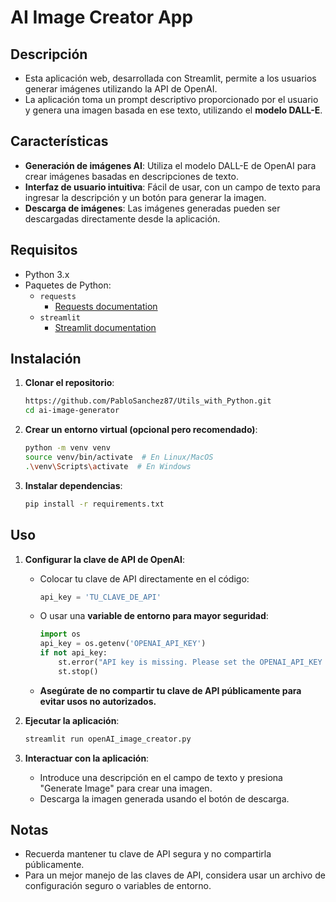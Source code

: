 
# AI Image Creator App

## Descripción
- Esta aplicación web, desarrollada con Streamlit, permite a los usuarios generar imágenes utilizando la API de OpenAI. 
- La aplicación toma un prompt descriptivo proporcionado por el usuario y genera una imagen basada en ese texto, utilizando el **modelo DALL-E**.

## Características
- **Generación de imágenes AI**: Utiliza el modelo DALL-E de OpenAI para crear imágenes basadas en descripciones de texto.
- **Interfaz de usuario intuitiva**: Fácil de usar, con un campo de texto para ingresar la descripción y un botón para generar la imagen.
- **Descarga de imágenes**: Las imágenes generadas pueden ser descargadas directamente desde la aplicación.

## Requisitos

- Python 3.x
- Paquetes de Python:
  - `requests`
     - [Requests documentation](https://requests.readthedocs.io/en/latest/)
   - `streamlit`
     - [Streamlit documentation](https://streamlit.io/)

## Instalación

1. **Clonar el repositorio**:
   ```bash
   https://github.com/PabloSanchez87/Utils_with_Python.git
   cd ai-image-generator
   ```

2. **Crear un entorno virtual (opcional pero recomendado)**:
   ```bash
   python -m venv venv
   source venv/bin/activate  # En Linux/MacOS
   .\venv\Scripts\activate  # En Windows
   ```

3. **Instalar dependencias**:
   ```bash
   pip install -r requirements.txt
   ```

## Uso

1. **Configurar la clave de API de OpenAI**:

   - Colocar tu clave de API directamente en el código:
     ```python
     api_key = 'TU_CLAVE_DE_API'
     ```
   - O usar una **variable de entorno para mayor seguridad**:
     ```python
     import os
     api_key = os.getenv('OPENAI_API_KEY')
     if not api_key:
         st.error("API key is missing. Please set the OPENAI_API_KEY environment variable.")
         st.stop()
     ```
   - **Asegúrate de no compartir tu clave de API públicamente para evitar usos no autorizados.**

2. **Ejecutar la aplicación**:
   ```bash
   streamlit run openAI_image_creator.py
   ```

3. **Interactuar con la aplicación**:
   - Introduce una descripción en el campo de texto y presiona "Generate Image" para crear una imagen.
   - Descarga la imagen generada usando el botón de descarga.

## Notas
- Recuerda mantener tu clave de API segura y no compartirla públicamente.
- Para un mejor manejo de las claves de API, considera usar un archivo de configuración seguro o variables de entorno.
